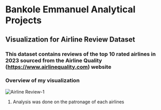 # Bankole Emmanuel Analytical Projects

## Visualization for Airline Review Dataset
### This dataset contains reviews of the top 10 rated airlines in 2023 sourced from the Airline Quality (https://www.airlinequality.com) website

### Overview of my visualization
![Airline Review-1](https://github.com/bankolemmnl/Power-BI-Projects/assets/81848843/88a37e1c-ad9d-49ff-aae6-8514f9668520)

1. Analysis was done on the patronage of each airlines


